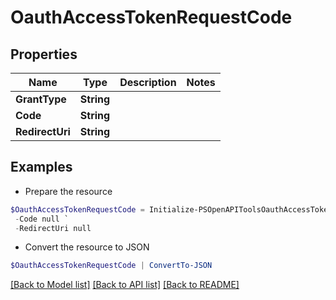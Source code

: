 # OauthAccessTokenRequestCode
## Properties

Name | Type | Description | Notes
------------ | ------------- | ------------- | -------------
**GrantType** | **String** |  | 
**Code** | **String** |  | 
**RedirectUri** | **String** |  | 

## Examples

- Prepare the resource
```powershell
$OauthAccessTokenRequestCode = Initialize-PSOpenAPIToolsOauthAccessTokenRequestCode  -GrantType null `
 -Code null `
 -RedirectUri null
```

- Convert the resource to JSON
```powershell
$OauthAccessTokenRequestCode | ConvertTo-JSON
```

[[Back to Model list]](../README.md#documentation-for-models) [[Back to API list]](../README.md#documentation-for-api-endpoints) [[Back to README]](../README.md)

